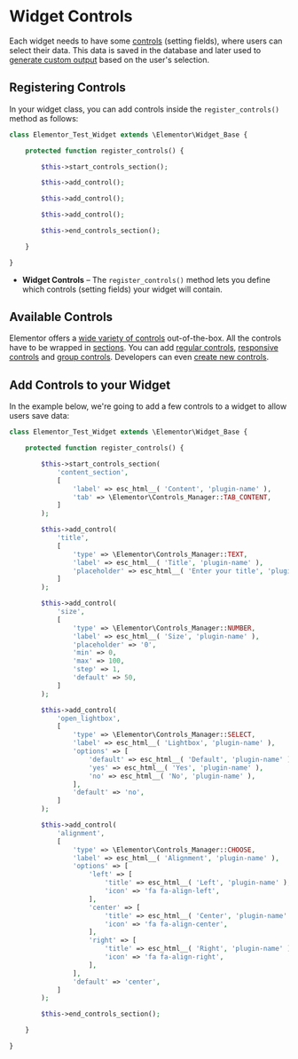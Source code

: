 # Widget Controls

<Badge type="tip" vertical="top" text="Elementor Core" /> <Badge type="warning" vertical="top" text="Intermediate" />

Each widget needs to have some [controls](./../controls/) (setting fields), where users can select their data. This data is saved in the database and later used to [generate custom output](./widget-rendering/) based on the user's selection.

## Registering Controls

In your widget class, you can add controls inside the `register_controls()` method as follows:

```php
class Elementor_Test_Widget extends \Elementor\Widget_Base {

	protected function register_controls() {

		$this->start_controls_section();

		$this->add_control();

		$this->add_control();

		$this->add_control();

		$this->end_controls_section();

	}

}
```

* **Widget Controls** – The `register_controls()` method lets you define which controls (setting fields) your widget will contain.

## Available Controls

Elementor offers a [wide variety of controls](./../controls/control-types/) out-of-the-box. All the controls have to be wrapped in [sections](./../controls/control-section/). You can add [regular controls](./../controls/regular-control/), [responsive controls](./../controls/responsive-control/) and [group controls](./../controls/group-control/). Developers can even [create new controls](./../controls/control-structure/).

## Add Controls to your Widget

In the example below, we're going to add a few controls to a widget to allow users save data:

```php {13-20,22-33,35-47,49-70}
class Elementor_Test_Widget extends \Elementor\Widget_Base {

	protected function register_controls() {

		$this->start_controls_section(
			'content_section',
			[
				'label' => esc_html__( 'Content', 'plugin-name' ),
				'tab' => \Elementor\Controls_Manager::TAB_CONTENT,
			]
		);

		$this->add_control(
			'title',
			[
				'type' => \Elementor\Controls_Manager::TEXT,
				'label' => esc_html__( 'Title', 'plugin-name' ),
				'placeholder' => esc_html__( 'Enter your title', 'plugin-name' ),
			]
		);

		$this->add_control(
			'size',
			[
				'type' => \Elementor\Controls_Manager::NUMBER,
				'label' => esc_html__( 'Size', 'plugin-name' ),
				'placeholder' => '0',
				'min' => 0,
				'max' => 100,
				'step' => 1,
				'default' => 50,
			]
		);

		$this->add_control(
			'open_lightbox',
			[
				'type' => \Elementor\Controls_Manager::SELECT,
				'label' => esc_html__( 'Lightbox', 'plugin-name' ),
				'options' => [
					'default' => esc_html__( 'Default', 'plugin-name' ),
					'yes' => esc_html__( 'Yes', 'plugin-name' ),
					'no' => esc_html__( 'No', 'plugin-name' ),
				],
				'default' => 'no',
			]
		);

		$this->add_control(
			'alignment',
			[
				'type' => \Elementor\Controls_Manager::CHOOSE,
				'label' => esc_html__( 'Alignment', 'plugin-name' ),
				'options' => [
					'left' => [
						'title' => esc_html__( 'Left', 'plugin-name' ),
						'icon' => 'fa fa-align-left',
					],
					'center' => [
						'title' => esc_html__( 'Center', 'plugin-name' ),
						'icon' => 'fa fa-align-center',
					],
					'right' => [
						'title' => esc_html__( 'Right', 'plugin-name' ),
						'icon' => 'fa fa-align-right',
					],
				],
				'default' => 'center',
			]
		);

		$this->end_controls_section();

	}

}
```
